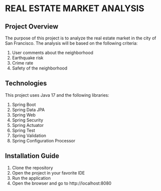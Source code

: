 # REAL ESTATE MARKET ANALYSIS
## Project Overview
The purpose of this project is to analyze the real estate market in the city of San Francisco. The analysis will be based on the following criteria:
1. User comments about the neighborhood
2. Earthquake risk
3. Crime rate
4. Safety of the neighborhood

## Technologies
This project uses Java 17 and the following libraries:
1. Spring Boot
2. Spring Data JPA
3. Spring Web
4. Spring Security
5. Spring Actuator
6. Spring Test
7. Spring Validation
8. Spring Configuration Processor

## Installation Guide
1. Clone the repository
2. Open the project in your favorite IDE
3. Run the application
4. Open the browser and go to http://localhost:8080

